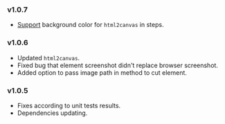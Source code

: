 ### v1.0.7

- [Support](https://github.com/glacejs/glace-image/commit/6dd87afbdcd6a0dd85ea8dbbb4066daa20067237) background color for `html2canvas` in steps.

### v1.0.6

- Updated `html2canvas`.
- Fixed bug that element screenshot didn't replace browser screenshot.
- Added option to pass image path in method to cut element.

### v1.0.5

- Fixes according to unit tests results.
- Dependencies updating.
